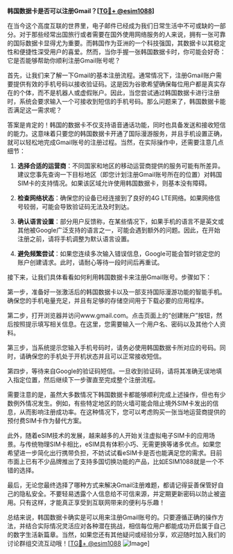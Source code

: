 **韩国数据卡是否可以注册Gmail？[[TG💪+ @esim1088](https://t.me/s/esim1088)]**

在当今这个高度互联的世界里，电子邮件已经成为我们日常生活中不可或缺的一部分。对于那些经常出国旅行或者需要在国外使用网络服务的人来说，拥有一张可靠的国际数据卡显得尤为重要。而韩国作为亚洲的一个科技强国，其数据卡以其稳定性和便捷性深受用户的喜爱。然而，当你手握一张韩国数据卡时，你可能会好奇：它是否能够帮助你顺利注册Gmail账号呢？

首先，让我们来了解一下Gmail的基本注册流程。通常情况下，注册Gmail账户需要提供有效的手机号码以接收验证码。这是因为谷歌希望确保每位用户都是真实存在的个体，而不是机器人或虚假账户。因此，当您尝试通过韩国数据卡进行注册时，系统会要求输入一个可接收到短信的手机号码。那么问题来了，韩国数据卡能否满足这一需求呢？

答案是肯定的！韩国的数据卡不仅支持语音通话功能，同时也具备发送和接收短信的能力。这意味着只要您的韩国数据卡开通了国际漫游服务，并且手机设置正确，就可以轻松地完成Gmail账号的注册过程。当然，在实际操作中，还需要注意几点细节：

1. **选择合适的运营商**：不同国家和地区的移动运营商提供的服务可能有所差异。建议您事先查询一下目标地区（即您计划注册Gmail账号所在的位置）对韩国SIM卡的支持情况。如果该区域允许使用韩国数据卡，则基本没有障碍。

2. **检查网络状态**：确保您的设备已经连接到了良好的4G LTE网络。如果网络信号较弱，可能会导致验证码无法及时到达。

3. **确认语言设置**：部分用户反馈称，在某些情况下，如果手机的语言不是英文或其他被Google广泛支持的语言之一，可能会遇到额外的问题。因此，在开始注册之前，请将手机调整为默认语言设置。

4. **避免频繁尝试**：如果您连续多次输入错误信息，Google可能会暂时锁定您的账户创建请求。此时，请耐心等待一段时间后再重试。

接下来，让我们具体看看如何利用韩国数据卡来注册Gmail账号。步骤如下：

第一步，准备好一张激活后的韩国数据卡以及一部支持国际漫游功能的智能手机。确保您的手机电量充足，并且有足够的存储空间用于下载必要的应用程序。

第二步，打开浏览器并访问www.gmail.com。点击页面上的“创建账户”按钮，然后按照提示填写相关信息。在这里，您需要输入一个用户名、密码以及其他个人资料。

第三步，当系统提示您输入手机号码时，请务必使用韩国数据卡所对应的号码。同时，请确保您的手机处于开机状态并且可以正常接收短信。

第四步，等待来自Google的验证码短信。一旦收到验证码，请将其准确无误地填入指定位置，然后继续下一步骤直至完成整个注册流程。

需要注意的是，虽然大多数情况下韩国数据卡都能够顺利完成上述操作，但也有少数例外情况发生。例如，有些特定地区的防火墙可能会阻止境外SIM卡发出的信息，从而影响注册成功率。在这种情况下，您可以考虑购买一张当地运营商提供的预付费SIM卡作为替代方案。

此外，随着eSIM技术的发展，越来越多的人开始关注虚拟电子SIM卡的应用场景。与传统物理SIM卡相比，eSIM具有体积小巧、无需更换等诸多优点。如果您希望进一步简化出行携带负担，不妨试试看eSIM卡是否也能满足您的需求。目前市面上已有不少品牌推出了支持多国切换功能的产品，比如ESIM1088就是一个不错的选择。

最后，无论您最终选择了哪种方式来解决Gmail注册难题，都请记得妥善保管好自己的隐私安全。不要轻易透露个人信息给不可信来源，并定期更新密码以防止被盗用。只有这样，才能真正享受到互联网带来的便利与乐趣！

总结来说，韩国数据卡确实是可以用来注册Gmail账号的。只要遵循正确的操作方法，并结合实际情况灵活应对各种潜在挑战，相信每位用户都能成功开启属于自己的数字生活新篇章。当然，如果您还有其他疑问或经验分享，欢迎随时加入我们的讨论群组交流互动哦！[[TG💪+ @esim1088](https://t.me/s/esim1088) ![Image](https://i.postimg.cc/4NQfJmqS/Snipaste-2025-05-13-00-14-12.png)]